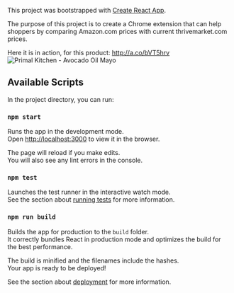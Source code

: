 This project was bootstrapped with [Create React App](https://github.com/facebookincubator/create-react-app).

The purpose of this project is to create a Chrome extension that can help shoppers by comparing Amazon.com prices with current thrivemarket.com prices. 

Here it is in action, for this product: http://a.co/bVT5hrv
![Primal Kitchen - Avocado Oil Mayo](https://thumbs.gfycat.com/FairOrneryKudu-max-14mb.gif)

## Available Scripts

In the project directory, you can run:

### `npm start`

Runs the app in the development mode.<br>
Open [http://localhost:3000](http://localhost:3000) to view it in the browser.

The page will reload if you make edits.<br>
You will also see any lint errors in the console.

### `npm test`

Launches the test runner in the interactive watch mode.<br>
See the section about [running tests](#running-tests) for more information.

### `npm run build`

Builds the app for production to the `build` folder.<br>
It correctly bundles React in production mode and optimizes the build for the best performance.

The build is minified and the filenames include the hashes.<br>
Your app is ready to be deployed!

See the section about [deployment](#deployment) for more information.
